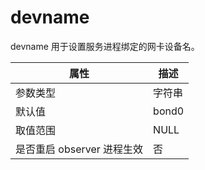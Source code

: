 devname 
============================

devname 用于设置服务进程绑定的网卡设备名。


|      **属性**      | **描述** |
|------------------|--------|
| 参数类型             | 字符串    |
| 默认值              | bond0  |
| 取值范围             | NULL   |
| 是否重启 observer 进程生效 | 否      |



